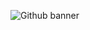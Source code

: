 ![Github banner](https://user-images.githubusercontent.com/91788111/194591639-78b16baa-e19c-4790-a6fc-283461ed457a.gif)
